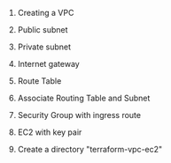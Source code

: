 1) Creating a VPC
2) Public subnet
3) Private subnet
4) Internet gateway
5) Route Table
6) Associate Routing Table and Subnet 
7) Security Group with ingress route
8) EC2 with key pair


1) Create a directory "terraform-vpc-ec2"


